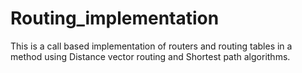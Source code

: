 # Routing_implementation
This is a call based implementation of routers and routing tables in a method using Distance vector routing and Shortest path algorithms. 
